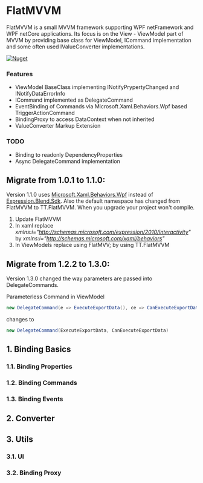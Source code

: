 # FlatMVVM
FlatMVVM is a small MVVM framework supporting WPF netFramework and WPF netCore applications.
Its focus is on the View - ViewModel part of MVVM by providing base class for ViewModel, ICommand implementation 
and some often used IValueConverter implementations.

[![Nuget](https://img.shields.io/nuget/v/TT.FlatMVVM?style=for-the-badge)](https://www.nuget.org/packages/TT.FlatMVVM/) 

### Features
+ ViewModel BaseClass implementing INotifyPrypertyChanged and INotifyDataErrorInfo
+ ICommand implemented as DelegateCommand
+ EventBinding of Commands via Microsoft.Xaml.Behaviors.Wpf based TriggerActionCommand
+ BindingProxy to access DataContext when not inherited
+ ValueConverter Markup Extension

### TODO
+ Binding to readonly DependencyProperties
+ Async DelegateCommand implementation


## Migrate from 1.0.1 to 1.1.0:
Version 1.1.0 uses [Microsoft.Xaml.Behaviors.Wpf](https://www.nuget.org/packages/Microsoft.Xaml.Behaviors.Wpf/) instead of [Expression.Blend.Sdk](https://www.nuget.org/packages/Expression.Blend.Sdk/1.0.2).
Also the default namespace has changed from FlatMVVM to TT.FlatMVVM. When you upgrade your project won't compile.
1. Update FlatMVVM
2. In xaml replace *xmlns:i="http://schemas.microsoft.com/expression/2010/interactivity"* by *xmlns:i="http://schemas.microsoft.com/xaml/behaviors"*
3. In ViewModels replace using FlatMVV; by using TT.FlatMVVM

## Migrate from 1.2.2 to 1.3.0:
Version 1.3.0 changed the way parameters are passed into DelegateCommands.

Parameterless Command in ViewModel
``` cs
new DelegateCommand(e => ExecuteExportData(), ce => CanExecuteExportData())
```
changes to
``` cs
new DelegateCommand(ExecuteExportData, CanExecuteExportData)
```

## 1. Binding Basics
### 1.1. Binding Properties
### 1.2. Binding Commands
### 1.3. Binding Events
## 2. Converter
## 3. Utils
### 3.1. UI
### 3.2. Binding Proxy
